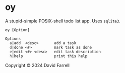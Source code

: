 oy
==
A stupid-simple POSIX-shell todo list app. Uses `sqlite3`.

    oy [Option]
    
    Options
      a|add  <desc>       add a task
      d|done <#>          mark task as done
      e|edit <#> <desc>   edit task description
      h|help              print this help


Copyright © 2024 David Farrell
